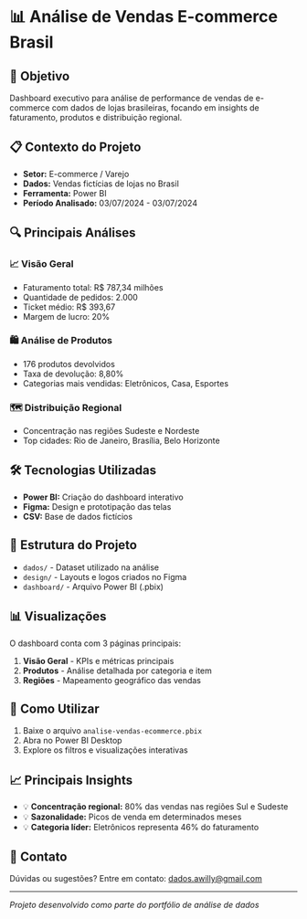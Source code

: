 # 📊 Análise de Vendas E-commerce Brasil

## 🎯 Objetivo
Dashboard executivo para análise de performance de vendas de e-commerce com dados de lojas brasileiras, focando em insights de faturamento, produtos e distribuição regional.

## 📋 Contexto do Projeto
- **Setor:** E-commerce / Varejo
- **Dados:** Vendas fictícias de lojas no Brasil
- **Ferramenta:** Power BI
- **Período Analisado:** 03/07/2024 - 03/07/2024

## 🔍 Principais Análises
### 📈 Visão Geral
- Faturamento total: R$ 787,34 milhões
- Quantidade de pedidos: 2.000
- Ticket médio: R$ 393,67
- Margem de lucro: 20%

### 🛍️ Análise de Produtos
- 176 produtos devolvidos
- Taxa de devolução: 8,80%
- Categorias mais vendidas: Eletrônicos, Casa, Esportes

### 🗺️ Distribuição Regional
- Concentração nas regiões Sudeste e Nordeste
- Top cidades: Rio de Janeiro, Brasília, Belo Horizonte

## 🛠️ Tecnologias Utilizadas
- **Power BI:** Criação do dashboard interativo
- **Figma:** Design e prototipação das telas
- **CSV:** Base de dados fictícios

## 📁 Estrutura do Projeto
- `dados/` - Dataset utilizado na análise
- `design/` - Layouts e logos criados no Figma
- `dashboard/` - Arquivo Power BI (.pbix)

## 📊 Visualizações
O dashboard conta com 3 páginas principais:
1. **Visão Geral** - KPIs e métricas principais
2. **Produtos** - Análise detalhada por categoria e item
3. **Regiões** - Mapeamento geográfico das vendas

## 🚀 Como Utilizar
1. Baixe o arquivo `analise-vendas-ecommerce.pbix`
2. Abra no Power BI Desktop
3. Explore os filtros e visualizações interativas

## 📈 Principais Insights
- 💡 **Concentração regional:** 80% das vendas nas regiões Sul e Sudeste
- 💡 **Sazonalidade:** Picos de venda em determinados meses
- 💡 **Categoria líder:** Eletrônicos representa 46% do faturamento

## 📧 Contato
Dúvidas ou sugestões? Entre em contato: dados.awilly@gmail.com

---
*Projeto desenvolvido como parte do portfólio de análise de dados*
